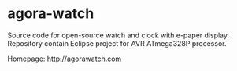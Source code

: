 # agora-watch
Source code for open-source watch and clock with e-paper display. Repository contain Eclipse project for AVR ATmega328P processor.

Homepage: http://agorawatch.com
